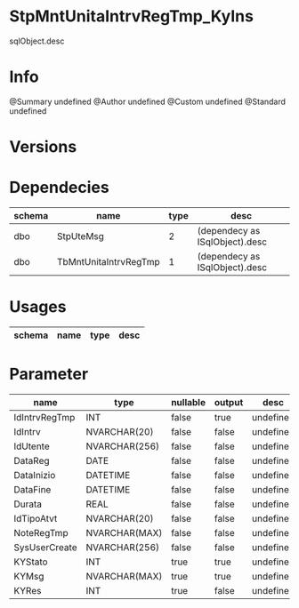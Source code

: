# StpMntUnitaIntrvRegTmp_KyIns
sqlObject.desc

# Info 
@Summary undefined
@Author undefined
@Custom undefined
@Standard undefined
# Versions 
# Dependecies 

| schema      | name      | type       | desc          |
| ------ | -------- | -------- | ------ |
| dbo | StpUteMsg | 2 | (dependecy as ISqlObject).desc |
| dbo | TbMntUnitaIntrvRegTmp | 1 | (dependecy as ISqlObject).desc |
# Usages 

| schema      | name      | type       | desc          |
| ------ | -------- | -------- | ------ |
# Parameter

| name      | type      | nullable      | output       | desc          |
| ------ | -------- | -------- | -------- | ------ |
| IdIntrvRegTmp | INT | false | true | undefined |
| IdIntrv | NVARCHAR(20) | false | false | undefined |
| IdUtente | NVARCHAR(256) | false | false | undefined |
| DataReg | DATE | false | false | undefined |
| DataInizio | DATETIME | false | false | undefined |
| DataFine | DATETIME | false | false | undefined |
| Durata | REAL | false | false | undefined |
| IdTipoAtvt | NVARCHAR(20) | false | false | undefined |
| NoteRegTmp | NVARCHAR(MAX) | false | false | undefined |
| SysUserCreate | NVARCHAR(256) | false | false | undefined |
| KYStato | INT | true | true | undefined |
| KYMsg | NVARCHAR(MAX) | true | true | undefined |
| KYRes | INT | true | false | undefined |
